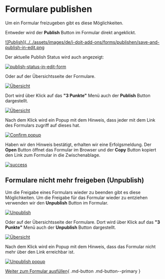 # Formulare publishen

Um ein Formular freizugeben gibt es diese Möglichkeiten.

Entweder wird der **Publish** Button im Formular direkt angeklickt.

[![Publish](../../assets/images/de/i-doit-add-ons/forms/publishen/save-and-publish-in-edit.png](../../assets/images/de/i-doit-add-ons/forms/publishen/save-and-publish-in-edit.png)

Der aktuelle Publish Status wird auch angezeigt:

[![publish-status-in-edit-form](../../assets/images/en/i-doit-add-ons/forms/publish-forms/publish-status-in-edit.png)](../../assets/images/en/i-doit-add-ons/forms/publish-forms/publish-status-in-edit.png)

Oder auf der Übersichtsseite der Formulare.

[![Übersicht](../../assets/images/de/i-doit-add-ons/forms/publishen/publish-status-in-overview.png)](../../assets/images/de/i-doit-add-ons/forms/publishen/publish-status-in-overview.png)

Dort wird über Klick auf das **"3 Punkte"** Menü auch der **Publish** Button dargestellt.

[![Übersicht](../../assets/images/de/i-doit-add-ons/forms/publishen/publish-in-overview.png)](../../assets/images/de/i-doit-add-ons/forms/publishen/publish-in-overview.png)

Nach dem Klick wird ein Popup mit dem Hinweis, dass jeder mit dem Link des Formulars zugriff auf dieses hat.

[![Confirm popup](../../assets/images/de/i-doit-add-ons/forms/publishen/publish-popup.png)](../../assets/images/de/i-doit-add-ons/forms/publishen/publish-popup.png)

Haben wir den Hinweis bestätigt, erhalten wir eine Erfolgsmeldung. Der **Open** Button öffnet das Formular im Browser und der **Copy** Button kopiert den Link zum Formular in die Zwischenablage.

[![success](../../assets/images/de/i-doit-add-ons/forms/publishen/publish-success.png)](../../assets/images/de/i-doit-add-ons/forms/publishen/publish-success.png)

## Formulare nicht mehr freigeben (Unpublish)

Um die Freigabe eines Formulars wieder zu beenden gibt es diese Möglichkeiten. Um die Freigabe für das Formular wieder zu entziehen verwenden wir den **Unpublish** Button im Formular.

[![Unpublish](../../assets/images/de/i-doit-add-ons/forms/publishen/save-and-unpublish-in-edit.png)](../../assets/images/de/i-doit-add-ons/forms/publishen/save-and-unpublish-in-edit.png)

Oder auf der Übersichtsseite der Formulare. Dort wird über Klick auf das **"3 Punkte"** Menü auch der **Unpublish** Button dargestellt.

[![Übersicht](../../assets/images/de/i-doit-add-ons/forms/publishen/unpublish-in-overview.png)](../../assets/images/de/i-doit-add-ons/forms/publishen/unpublish-in-overview.png)

Nach dem Klick wird ein Popup mit dem Hinweis, dass das Formular nicht mehr über den Link erreichbar ist.

[![Unpublish popup](../../assets/images/de/i-doit-add-ons/forms/publishen/unpublish-popup.png)](../../assets/images/de/i-doit-add-ons/forms/publishen/unpublish-popup.png)

[Weiter zum Formular ausfüllen](./formulare-ausfuellen.md){ .md-button .md-button--primary }
